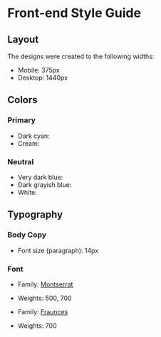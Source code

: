 # Front-end Style Guide

## Layout

The designs were created to the following widths:

- Mobile: 375px
- Desktop: 1440px

## Colors

### Primary

- Dark cyan: 
- Cream: 

### Neutral

- Very dark blue: 
- Dark grayish blue: 
- White: 

## Typography

### Body Copy

- Font size (paragraph): 14px

### Font

- Family: [Montserrat](https://fonts.google.com/specimen/Montserrat)
- Weights: 500, 700

- Family: [Fraunces](https://fonts.google.com/specimen/Fraunces)
- Weights: 700
